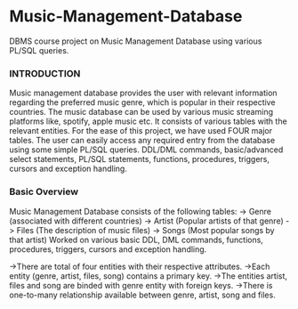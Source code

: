 # Music-Management-Database
DBMS course project on Music Management Database using various PL/SQL queries.

### INTRODUCTION
Music management database provides the user with relevant information regarding the preferred music genre, which is popular in their respective countries. 
The music database can be used by various music streaming platforms like, spotify, apple music etc. It consists of various tables with the relevant entities. 
For the ease of this project, we have used FOUR major tables. 
The user can easily access any required entry from the database using some simple PL/SQL queries. DDL/DML commands, basic/advanced select statements, PL/SQL statements, functions, procedures, triggers, cursors and exception handling.

### Basic Overview
Music Management Database consists of the following tables:
-> Genre (associated with different countries)
-> Artist (Popular artists of that genre)
-> Files (The description of music files)
-> Songs (Most popular songs by that artist)
Worked on various basic DDL, DML commands, functions, procedures, triggers, cursors and exception handling.

->There are total of four entities with their respective attributes.
->Each entity (genre, artist, files, song) contains a primary key.
->The entities artist, files and song are binded with genre entity with foreign keys.
->There is one-to-many relationship available between genre, artist, song and files.



